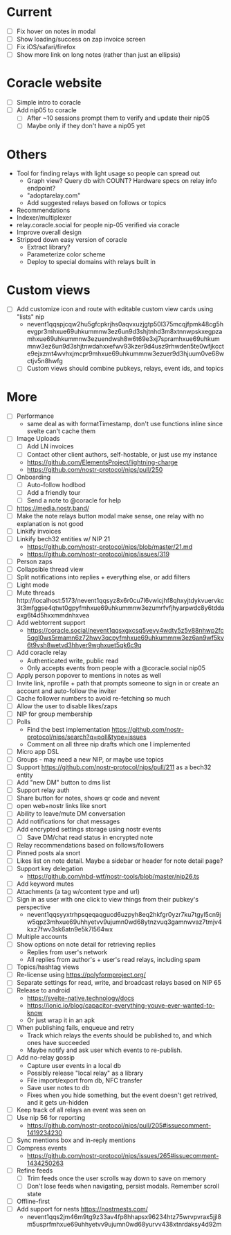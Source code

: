 # Current

- [ ] Fix hover on notes in modal
- [ ] Show loading/success on zap invoice screen
- [ ] Fix iOS/safari/firefox
- [ ] Show more link on long notes (rather than just an ellipsis)

# Coracle website

- [ ] Simple intro to coracle
- [ ] Add nip05 to coracle
  - [ ] After ~10 sessions prompt them to verify and update their nip05
  - [ ] Maybe only if they don't have a nip05 yet

# Others

- Tool for finding relays with light usage so people can spread out
  - Graph view? Query db with COUNT? Hardware specs on relay info endpoint?
  - "adoptarelay.com"
  - Add suggested relays based on follows or topics
- Recommendations
- Indexer/multiplexer
- relay.coracle.social for people nip-05 verified via coracle
- Improve overall design
- Stripped down easy version of coracle
  - Extract library?
  - Parameterize color scheme
  - Deploy to special domains with relays built in

# Custom views

- [ ] Add customize icon and route with editable custom view cards using "lists" nip
  - nevent1qqspjcqw2hu5gfcpkrjhs0aqvxuzjgtp50l375mcqjfpmk48cg5hevgpr3mhxue69uhkummnw3ez6un9d3shjtnhd3m8xtnnwpskxegpzamhxue69uhkummnw3ezuendwsh8w6t69e3xj7spramhxue69uhkummnw3ez6un9d3shjtnwdahxxefwv93kzer9d4usz9rhwden5te0wfjkccte9ejxzmt4wvhxjmcpr9mhxue69uhkummnw3ezuer9d3hjuum0ve68wctjv5n8hwfg
  - [ ] Custom views should combine pubkeys, relays, event ids, and topics

# More

- [ ] Performance
  - same deal as with formatTimestamp, don't use functions inline since svelte can't cache them
- [ ] Image Uploads
  - [ ] Add LN invoices
  - [ ] Contact other client authors, self-hostable, or just use my instance
  - https://github.com/ElementsProject/lightning-charge
  - https://github.com/nostr-protocol/nips/pull/250
- [ ] Onboarding
  - [ ] Auto-follow hodlbod
  - [ ] Add a friendly tour
  - [ ] Send a note to @coracle for help
- [ ] https://media.nostr.band/
- [ ] Make the note relays button modal make sense, one relay with no explanation is not good
- [ ] Linkify invoices
- [ ] Linkify bech32 entities w/ NIP 21
  - https://github.com/nostr-protocol/nips/blob/master/21.md
  - https://github.com/nostr-protocol/nips/issues/319
- [ ] Person zaps
- [ ] Collapsible thread view
- [ ] Split notifications into replies + everything else, or add filters
- [ ] Light mode
- [ ] Mute threads http://localhost:5173/nevent1qqsyz8x6r0cu7l6vwlcjhf8qhxyjtdykvuervkc3t3mfggse4qtwt0gpyfmhxue69uhkummnw3ezumrfvfjhyarpwdc8y6tddaexg6t4d5hxxmmdnhxvea
- [ ] Add webtorrent support
  - https://coracle.social/nevent1qqsxgxcsq5vevy4wdty5z5v88nhwp2fc5qgl0ws5rmamn6z72hwv3qcpyfmhxue69uhkummnw3ez6an9wf5kv6t9vsh8wetvd3hhyer9wghxuet5qk6c9q
- [ ] Add coracle relay
  - Authenticated write, public read
  - Only accepts events from people with a @coracle.social nip05
- [ ] Apply person popover to mentions in notes as well
- [ ] Invite link, nprofile + path that prompts someone to sign in or create an account and auto-follow the inviter
- [ ] Cache follower numbers to avoid re-fetching so much
- [ ] Allow the user to disable likes/zaps
- [ ] NIP for group membership
- [ ] Polls
  - Find the best implementation https://github.com/nostr-protocol/nips/search?q=poll&type=issues
  - Comment on all three nip drafts which one I implemented
- [ ] Micro app DSL
- [ ] Groups - may need a new NIP, or maybe use topics
- [ ] Support https://github.com/nostr-protocol/nips/pull/211 as a bech32 entity
- [ ] Add "new DM" button to dms list
- [ ] Support relay auth
- [ ] Share button for notes, shows qr code and nevent
- [ ] open web+nostr links like snort
- [ ] Ability to leave/mute DM conversation
- [ ] Add notifications for chat messages
- [ ] Add encrypted settings storage using nostr events
  - [ ] Save DM/chat read status in encrypted note
- [ ] Relay recommendations based on follows/followers
- [ ] Pinned posts ala snort
- [ ] Likes list on note detail. Maybe a sidebar or header for note detail page?
- [ ] Support key delegation
  - https://github.com/nbd-wtf/nostr-tools/blob/master/nip26.ts
- [ ] Add keyword mutes
- [ ] Attachments (a tag w/content type and url)
- [ ] Sign in as user with one click to view things from their pubkey's perspective
  - nevent1qqsyyxtrhpsqeqaqgucd6uzpyh8eq2hkfgr0yzr7ku7tgyl5cn9jw5qpz3mhxue69uhhyetvv9ujumn0wd68ytnzvuq3gamnwvaz7tmjv4kxz7fwv3sk6atn9e5k7l564wx
- [ ] Multiple accounts
- [ ] Show options on note detail for retrieving replies
  - Replies from user's network
  - All replies from author's + user's read relays, including spam
- [ ] Topics/hashtag views
- [ ] Re-license using https://polyformproject.org/
- [ ] Separate settings for read, write, and broadcast relays based on NIP 65
- [ ] Release to android
  - https://svelte-native.technology/docs
  - https://ionic.io/blog/capacitor-everything-youve-ever-wanted-to-know
  - Or just wrap it in an apk
- [ ] When publishing fails, enqueue and retry
  - Track which relays the events should be published to, and which ones have succeeded
  - Maybe notify and ask user which events to re-publish.
- [ ] Add no-relay gossip
  - Capture user events in a local db
  - Possibly release "local relay" as a library
  - File import/export from db, NFC transfer
  - Save user notes to db
  - Fixes when you hide something, but the event doesn't get retrived, and it gets un-hidden
- [ ] Keep track of all relays an event was seen on
- [ ] Use nip 56 for reporting
  - https://github.com/nostr-protocol/nips/pull/205#issuecomment-1419234230
- [ ] Sync mentions box and in-reply mentions
- [ ] Compress events
  - https://github.com/nostr-protocol/nips/issues/265#issuecomment-1434250263
- [ ] Refine feeds
  - [ ] Trim feeds once the user scrolls way down to save on memory
  - [ ] Don't lose feeds when navigating, persist modals. Remember scroll state
- [ ] Offline-first
- [ ] Add support for nests https://nostrnests.com/
  - nevent1qqs2jm46m9tg9z33av4fp8hhapsx96234htz75wrvpvrax5jjl8m5usprfmhxue69uhhyetvv9ujumn0wd68yurvv438xtnrdaksy4d92m
